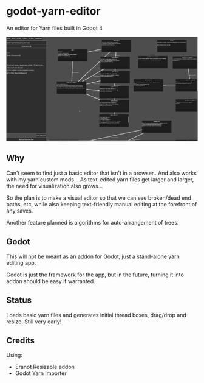 # godot-yarn-editor
An editor for Yarn files built in Godot 4

<p align="center">
  <img src="media/godot-yarn-editor-screen1.png">
</p>

## Why

Can't seem to find just a basic editor that isn't in a browser..
And also works with my yarn custom mods...
As text-edited yarn files get larger and larger, the need for visualization also grows...

So the plan is to make a visual editor so that we can see broken/dead end paths, etc,
while also keeping text-friendly manual editing at the forefront of any saves.

Another feature planned is algorithms for auto-arrangement of trees.

## Godot

This will not be meant as an addon for Godot, just a stand-alone yarn editing app.

Godot is just the framework for the app, but in the future, turning it into addon should be easy if warranted.

## Status

Loads basic yarn files and generates initial thread boxes, drag/drop and resize. Still very early!

## Credits

Using:
- Eranot Resizable addon
- Godot Yarn Importer

